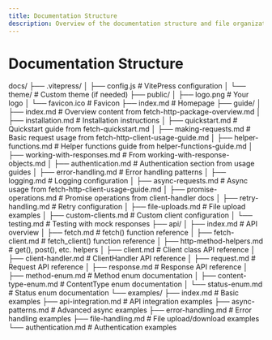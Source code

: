 ```yaml
---
title: Documentation Structure
description: Overview of the documentation structure and file organization for the Fetch PHP project
---
```


# Documentation Structure

docs/
├── .vitepress/
│   ├── config.js            # VitePress configuration
│   └── theme/               # Custom theme (if needed)
├── public/
│   ├── logo.png             # Your logo
│   └── favicon.ico          # Favicon
├── index.md                 # Homepage
├── guide/
│   ├── index.md             # Overview content from fetch-http-package-overview.md
│   ├── installation.md      # Installation instructions
│   ├── quickstart.md        # Quickstart guide from fetch-quickstart.md
│   ├── making-requests.md   # Basic request usage from fetch-http-client-usage-guide.md
│   ├── helper-functions.md  # Helper functions guide from helper-functions-guide.md
│   ├── working-with-responses.md  # From working-with-response-objects.md
│   ├── authentication.md    # Authentication section from usage guides
│   ├── error-handling.md    # Error handling patterns
│   ├── logging.md           # Logging configuration
│   ├── async-requests.md    # Async usage from fetch-http-client-usage-guide.md
│   ├── promise-operations.md # Promise operations from client-handler docs
│   ├── retry-handling.md    # Retry configuration
│   ├── file-uploads.md      # File upload examples
│   ├── custom-clients.md    # Custom client configuration
│   └── testing.md           # Testing with mock responses
├── api/
│   ├── index.md             # API overview
│   ├── fetch.md             # fetch() function reference
│   ├── fetch-client.md      # fetch_client() function reference
│   ├── http-method-helpers.md # get(), post(), etc. helpers
│   ├── client.md            # Client class API reference
│   ├── client-handler.md    # ClientHandler API reference
│   ├── request.md           # Request API reference
│   ├── response.md          # Response API reference
│   ├── method-enum.md       # Method enum documentation
│   ├── content-type-enum.md # ContentType enum documentation
│   └── status-enum.md       # Status enum documentation
└── examples/
    ├── index.md             # Basic examples
    ├── api-integration.md   # API integration examples
    ├── async-patterns.md    # Advanced async examples
    ├── error-handling.md    # Error handling examples
    ├── file-handling.md     # File upload/download examples
    └── authentication.md    # Authentication examples

